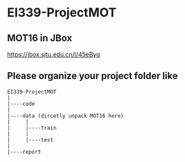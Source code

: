 # EI339-ProjectMOT
## MOT16 in JBox
https://jbox.sjtu.edu.cn/l/45eByq

## Please organize your project folder like
```
EI339-ProjectMOT
|
|----code
|
|----data (dircetly unpack MOT16 here)
|     |
|     |----train
|     |
|     |----test
|
|----report
```
